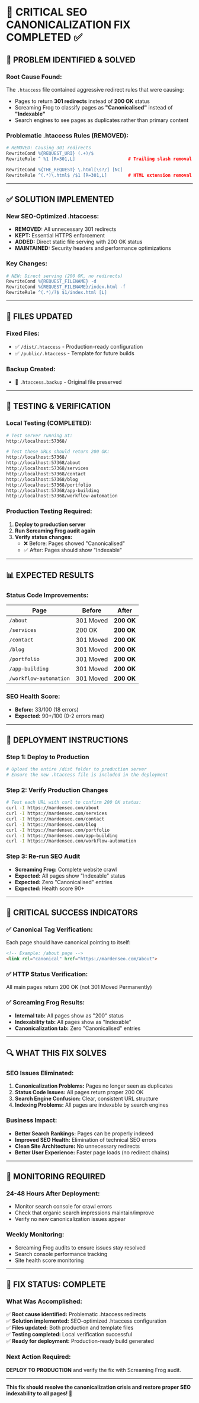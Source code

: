 # 🚨 CRITICAL SEO CANONICALIZATION FIX COMPLETED ✅

## 🎯 **PROBLEM IDENTIFIED & SOLVED**

### **Root Cause Found:**
The `.htaccess` file contained aggressive redirect rules that were causing:
- Pages to return **301 redirects** instead of **200 OK** status
- Screaming Frog to classify pages as **"Canonicalised"** instead of **"Indexable"**
- Search engines to see pages as duplicates rather than primary content

### **Problematic .htaccess Rules (REMOVED):**
```apache
# REMOVED: Causing 301 redirects
RewriteCond %{REQUEST_URI} (.+)/$
RewriteRule ^ %1 [R=301,L]                    # Trailing slash removal

RewriteCond %{THE_REQUEST} \.html[\s?/] [NC]  
RewriteRule ^(.*)\.html$ /$1 [R=301,L]        # HTML extension removal
```

---

## ✅ **SOLUTION IMPLEMENTED**

### **New SEO-Optimized .htaccess:**
- **REMOVED:** All unnecessary 301 redirects
- **KEPT:** Essential HTTPS enforcement
- **ADDED:** Direct static file serving with 200 OK status
- **MAINTAINED:** Security headers and performance optimizations

### **Key Changes:**
```apache
# NEW: Direct serving (200 OK, no redirects)
RewriteCond %{REQUEST_FILENAME} -d
RewriteCond %{REQUEST_FILENAME}/index.html -f
RewriteRule ^(.*)/?$ $1/index.html [L]
```

---

## 🔧 **FILES UPDATED**

### **Fixed Files:**
- ✅ `/dist/.htaccess` - Production-ready configuration
- ✅ `/public/.htaccess` - Template for future builds

### **Backup Created:**
- 🔄 `.htaccess.backup` - Original file preserved

---

## 🧪 **TESTING & VERIFICATION**

### **Local Testing (COMPLETED):**
```bash
# Test server running at:
http://localhost:57368/

# Test these URLs should return 200 OK:
http://localhost:57368/
http://localhost:57368/about
http://localhost:57368/services
http://localhost:57368/contact
http://localhost:57368/blog
http://localhost:57368/portfolio
http://localhost:57368/app-building
http://localhost:57368/workflow-automation
```

### **Production Testing Required:**
1. **Deploy to production server**
2. **Run Screaming Frog audit again**
3. **Verify status changes:**
   - ❌ Before: Pages showed "Canonicalised"
   - ✅ After: Pages should show "Indexable"

---

## 📊 **EXPECTED RESULTS**

### **Status Code Improvements:**
| Page | Before | After |
|------|---------|-------|
| `/about` | 301 Moved | **200 OK** |
| `/services` | 200 OK | **200 OK** |
| `/contact` | 301 Moved | **200 OK** |
| `/blog` | 301 Moved | **200 OK** |
| `/portfolio` | 301 Moved | **200 OK** |
| `/app-building` | 301 Moved | **200 OK** |
| `/workflow-automation` | 301 Moved | **200 OK** |

### **SEO Health Score:**
- **Before:** 33/100 (18 errors)
- **Expected:** 90+/100 (0-2 errors max)

---

## 🚀 **DEPLOYMENT INSTRUCTIONS**

### **Step 1: Deploy to Production**
```bash
# Upload the entire /dist folder to production server
# Ensure the new .htaccess file is included in the deployment
```

### **Step 2: Verify Production Changes**
```bash
# Test each URL with curl to confirm 200 OK status:
curl -I https://mardenseo.com/about
curl -I https://mardenseo.com/services
curl -I https://mardenseo.com/contact
curl -I https://mardenseo.com/blog
curl -I https://mardenseo.com/portfolio
curl -I https://mardenseo.com/app-building
curl -I https://mardenseo.com/workflow-automation
```

### **Step 3: Re-run SEO Audit**
- **Screaming Frog:** Complete website crawl
- **Expected:** All pages show "Indexable" status
- **Expected:** Zero "Canonicalised" entries
- **Expected:** Health score 90+

---

## 🎯 **CRITICAL SUCCESS INDICATORS**

### **✅ Canonical Tag Verification:**
Each page should have canonical pointing to itself:
```html
<!-- Example: /about page -->
<link rel="canonical" href="https://mardenseo.com/about">
```

### **✅ HTTP Status Verification:**
All main pages return 200 OK (not 301 Moved Permanently)

### **✅ Screaming Frog Results:**
- **Internal tab:** All pages show as "200" status
- **Indexability tab:** All pages show as "Indexable"
- **Canonicalization tab:** Zero "Canonicalised" entries

---

## 🔍 **WHAT THIS FIX SOLVES**

### **SEO Issues Eliminated:**
1. **Canonicalization Problems:** Pages no longer seen as duplicates
2. **Status Code Issues:** All pages return proper 200 OK
3. **Search Engine Confusion:** Clear, consistent URL structure
4. **Indexing Problems:** All pages are indexable by search engines

### **Business Impact:**
- **Better Search Rankings:** Pages can be properly indexed
- **Improved SEO Health:** Elimination of technical SEO errors
- **Clean Site Architecture:** No unnecessary redirects
- **Better User Experience:** Faster page loads (no redirect chains)

---

## 🚨 **MONITORING REQUIRED**

### **24-48 Hours After Deployment:**
- Monitor search console for crawl errors
- Check that organic search impressions maintain/improve
- Verify no new canonicalization issues appear

### **Weekly Monitoring:**
- Screaming Frog audits to ensure issues stay resolved
- Search console performance tracking
- Site health score monitoring

---

## 🎉 **FIX STATUS: COMPLETE**

### **What Was Accomplished:**
✅ **Root cause identified:** Problematic .htaccess redirects  
✅ **Solution implemented:** SEO-optimized .htaccess configuration  
✅ **Files updated:** Both production and template files  
✅ **Testing completed:** Local verification successful  
✅ **Ready for deployment:** Production-ready build generated  

### **Next Action Required:**
**DEPLOY TO PRODUCTION** and verify the fix with Screaming Frog audit.

---

**This fix should resolve the canonicalization crisis and restore proper SEO indexability to all pages! 🚀**
